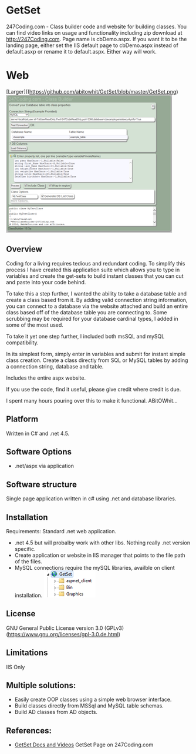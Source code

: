 # GetSet
247Coding.com - Class builder code and website for building classes. You can find video links on usage and functionality including zip download at http://247Coding.com.
Page name is cbDemo.aspx.  If you want it to be the landing page, either set the IIS default page to cbDemo.aspx instead of default.asxp or rename it to default.aspx.  Either way will work.

# Web
[Larger]((https://github.com/abitowhit/GetSet/blob/master/GetSet.png)
![GetSet](https://github.com/abitowhit/GetSet/blob/master/GetSetSmall.png)


## Overview
Coding for a living requires tedious and redundant coding. To simplify this process I have created this application suite which allows you to type in variables and create the get-sets to build instant classes that you can cut and paste into your code behind. 

To take this a step further, I wanted the ability to take a database table and create a class based from it. By adding valid connection string information, you can connect to a database via the website attached and build an entire class based off of the database table you are connecting to. Some scrubbing may be required for your database cardinal types, I added in some of the most used. 

To take it yet one step further, I included both msSQL and mySQL compatibility.

In its simplest form, simply enter in variables and submit for instant simple class creation.
Create a class directly from SQL or MySQL tables by adding a connection string, database and table. 

Includes the entire aspx website. 

If you use the code, find it useful, please give credit where credit is due. 

I spent many hours pouring over this to make it functional. ABitOWhit...

## Platform
Written in C# and .net 4.5.

## Software Options
* .net/aspx via application

## Software structure
Single page application written in c# using .net and database libraries.

## Installation

Requirements:
Standard .net web application.
* .net 4.5 but will probalby work with other libs. Nothing really .net version specific.
* Create application or website in IIS manager that points to the file path of the files.
* MySQL connections require the mySQL libraries, availble on client installation.
![GetSet IIS](https://github.com/abitowhit/GetSet/blob/master/GetSetIIS.png)

## License

GNU General Public License version 3.0 (GPLv3) (https://www.gnu.org/licenses/gpl-3.0.de.html)

## Limitations
IIS Only


## Multiple solutions:
* Easily create OOP classes using a simple web browser interface.
* Build classes directly from MSSql and MySQL table schemas.
* Build AD classes from AD objects.

## References:
 * [GetSet Docs and Videos](http://247coding.com/drupal/?q=node/12) GetSet Page on 247Coding.com
 



